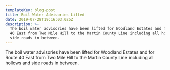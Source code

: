 ```yaml
---
templateKey: blog-post
title: Boil Water Advisories Lifted
date: 2019-07-28T19:16:03.025Z
description: >-
  The boil water advisories have been lifted for Woodland Estates and for Route
  40 East from Two Mile Hill to the Martin County Line including all hollows and
  side roads in between.
---
```

The boil water advisories have been lifted for Woodland Estates and for Route 40 East from Two Mile Hill to the Martin County Line including all hollows and side roads in between.
